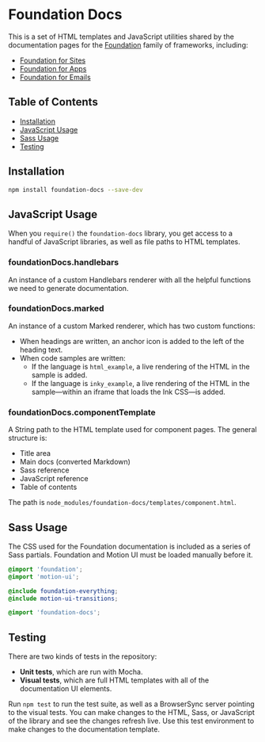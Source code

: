 # Foundation Docs

This is a set of HTML templates and JavaScript utilities shared by the documentation pages for the [Foundation](http://foundation.zurb.com) family of frameworks, including:

- [Foundation for Sites](http://foundation.zurb.com/sites)
- [Foundation for Apps](http://foundation.zurb.com/apps)
- [Foundation for Emails](http://foundation.zurb.com/emails)

## Table of Contents

- [Installation](#installation)
- [JavaScript Usage](#javascript-usage)
- [Sass Usage](#sass-usage)
- [Testing](#testing)

## Installation

```bash
npm install foundation-docs --save-dev
```

## JavaScript Usage

When you `require()` the `foundation-docs` library, you get access to a handful of JavaScript libraries, as well as file paths to HTML templates.

### foundationDocs.handlebars

An instance of a custom Handlebars renderer with all the helpful functions we need to generate documentation.

### foundationDocs.marked

An instance of a custom Marked renderer, which has two custom functions:
- When headings are written, an anchor icon is added to the left of the heading text.
- When code samples are written:
  - If the language is `html_example`, a live rendering of the HTML in the sample is added.
  - If the language is `inky_example`, a live rendering of the HTML in the sample&mdash;within an iframe that loads the Ink CSS&mdash;is added.

### foundationDocs.componentTemplate

A String path to the HTML template used for component pages. The general structure is:

- Title area
- Main docs (converted Markdown)
- Sass reference
- JavaScript reference
- Table of contents

The path is `node_modules/foundation-docs/templates/component.html`.

## Sass Usage

The CSS used for the Foundation documentation is included as a series of Sass partials. Foundation and Motion UI must be loaded manually before it.

```scss
@import 'foundation';
@import 'motion-ui';

@include foundation-everything;
@include motion-ui-transitions;

@import 'foundation-docs';
```

## Testing

There are two kinds of tests in the repository:

- **Unit tests**, which are run with Mocha.
- **Visual tests**, which are full HTML templates with all of the documentation UI elements.

Run `npm test` to run the test suite, as well as a BrowserSync server pointing to the visual tests. You can make changes to the HTML, Sass, or JavaScript of the library and see the changes refresh live. Use this test environment to make changes to the documentation template.
